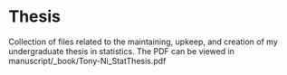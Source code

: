 # Thesis

Collection of files related to the maintaining, upkeep, and creation of my undergraduate thesis in statistics. The PDF can be viewed in manuscript/_book/Tony-Ni_StatThesis.pdf
